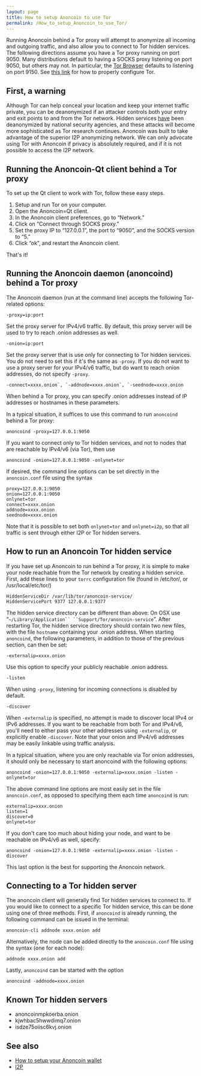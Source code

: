 ```yaml
---
layout: page
title: How to setup Anoncoin to use Tor
permalink: /How_to_setup_Anoncoin_to_use_Tor/
---
```


Running Anoncoin behind a Tor proxy will attempt to anonymize all incoming and outgoing traffic, and also allow you to connect to Tor hidden services. The following directions assume you have a Tor proxy running on port 9050. Many distributions default to having a SOCKS proxy listening on port 9050, but others may not. In particular, the [Tor Browser](https://www.torproject.org/projects/torbrowser.html.en) defaults to listening on port 9150. See [this link](https://www.torproject.org/docs/faq.html.en#TBBSocksPort) for how to properly configure Tor.

First, a warning
----------------

Although Tor can help conceal your location and keep your internet traffic private, you can be deanonymized if an attacker controls both your entry and exit points to and from the Tor network. Hidden services [have](https://blog.torproject.org/blog/thoughts-and-concerns-about-operation-onymous) been deanonymized by national security agencies, and these attacks will become more sophisticated as Tor research continues. Anoncoin was built to take advantage of the superior I2P anonymizing network. We can only advocate using Tor with Anoncoin if privacy is absolutely required, and if it is not possible to access the I2P network.

Running the Anoncoin-Qt client behind a Tor proxy
-------------------------------------------------

To set up the Qt client to work with Tor, follow these easy steps.

1.  Setup and run Tor on your computer.
2.  Open the Anoncoin=Qt client.
3.  In the Anoncoin client preferences, go to “Network.”
4.  Click on “Connect through SOCKS proxy.”
5.  Set the proxy IP to “127.0.0.1”, the port to “9050”, and the SOCKS version to “5.”
6.  Click “ok”, and restart the Anoncoin client.

That's it!

Running the Anoncoin daemon (anoncoind) behind a Tor proxy
----------------------------------------------------------

The Anoncoin daemon (run at the command line) accepts the following Tor-related options:

``` 
-proxy=ip:port
``` 


Set the proxy server for IPv4/v6 traffic. By default, this proxy server will be used to try to reach .onion addresses as well.

```
-onion=ip:port
```


Set the proxy server that is use only for connecting to Tor hidden services. You do not need to set this if it's the same as `-proxy`. If you do not want to use a proxy server for your IPv4/v6 traffic, but do want to reach onion addresses, do not specify `-proxy`.

```
-connect=xxxx.onion`, `-addnode=xxxx.onion`, `-seednode=xxxx.onion
```


When behind a Tor proxy, you can specify .onion addresses instead of IP addresses or hostnames in these parameters.

In a typical situation, it suffices to use this command to run `anoncoind` behind a Tor proxy:

```
anoncoind -proxy=127.0.0.1:9050
```

If you want to connect only to Tor hidden services, and not to nodes that are reachable by IPv4/v6 (via Tor), then use

```
anoncoind -onion=127.0.0.1:9050 -onlynet=tor
```

If desired, the command line options can be set directly in the `anoncoin.conf` file using the syntax

```
proxy=127.0.0.1:9050
onion=127.0.0.1:9050
onlynet=tor
connect=xxxx.onion
addnode=xxxx.onion
seednode=xxxx.onion
```

Note that it is possible to set both `onlynet=tor` and `onlynet=i2p`, so that all traffic is sent through either I2P or Tor hidden servers.

How to run an Anoncoin Tor hidden service
-----------------------------------------

If you have set up Anoncoin to run behind a Tor proxy, it is simple to make your node reachable from the Tor network by creating a hidden service. First, add these lines to your `torrc` configuration file (found in /etc/tor/, or /usr/local/etc/tor/)

```
HiddenServiceDir /var/lib/tor/anoncoin-service/
HiddenServicePort 9377 127.0.0.1:9377
```

The hidden service directory can be different than above: On OSX use “`~/Library/Application`` ``Support/Tor/anoncoin-service`”. After restarting Tor, the hidden service directory should contain two new files, with the file `hostname` containing your .onion address. When starting `anoncoind`, the following parameters, in addition to those of the previous section, can then be set:

```
-externalip=xxxx.onion
```


Use this option to specify your publicly reachable .onion address.

`-listen`


When using `-proxy`, listening for incoming connections is disabled by default.

```
-discover
```


When `-externalip` is specified, no attempt is made to discover local IPv4 or IPv6 addresses. If you want to be reachable from both Tor and IPv4/v6, you'll need to either pass your other addresses using `-externalip`, or explicitly enable `-discover`. Note that your onion and IPv4/v6 addresses may be easily linkable using traffic analysis.

In a typical situation, where you are only reachable via Tor onion addresses, it should only be necessary to start anoncoind with the following options:

```
anoncoind -onion=127.0.0.1:9050 -externalip=xxxx.onion -listen -onlynet=tor
```

The above command line options are most easily set in the file `anoncoin.conf`, as opposed to specifying them each time `anoncoind` is run:

```
externalip=xxxx.onion
listen=1
discover=0
onlynet=tor
```

If you don't care too much about hiding your node, and want to be reachable on IPv4/v6 as well, specify:

```
anoncoind -onion=127.0.0.1:9050 -externalip=xxxx.onion -listen -discover
```

This last option is the best for supporting the Anoncoin network.

Connecting to a Tor hidden server
---------------------------------

The anoncoin client will generally find Tor hidden services to connect to. If you would like to connect to a specific Tor hidden service, this can be done using one of three methods. First, if `anoncoind` is already running, the following command can be issued in the terminal:

```
anoncoin-cli addnode xxxx.onion add
```

Alternatively, the node can be added directly to the `anoncoin.conf` file using the syntax (one for each node):

```
addnode xxxx.onion add
```

Lastly, `anoncoind` can be started with the option

```
anoncoind -addnode=xxxx.onion
```

Known Tor hidden servers
------------------------

-   anoncoinmpkoerba.onion
-   kjwhbac5hwwdimq7.onion
-   isdze75oiisc6kvj.onion

See also
--------

-   [How to setup your Anoncoin wallet](/How_to_setup_your_Anoncoin_wallet)
-   [I2P](/I2P)
